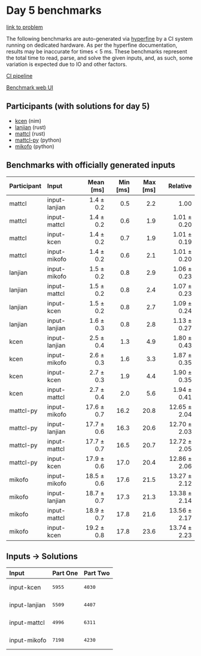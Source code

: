 # Day 5 benchmarks

[link to problem](https://adventofcode.com/2024/day/5)

The following benchmarks are auto-generated via
[hyperfine](https://github.com/sharkdp/hyperfine) by a CI system running on
dedicated hardware. As per the hyperfine documentation, results may be
inaccurate for times < 5 ms. These benchmarks represent the total time to read,
parse, and solve the given inputs, and, as such, some variation is expected due
to IO and other factors.

[CI pipeline](http://ci.papercode.net:8080/teams/main/pipelines/aoc2024)

[Benchmark web UI](https://aoc.ancalagon.black)


## Participants (with solutions for day 5)

- [kcen](https://github.com/kcen/aoc2024) (nim)
- [lanjian](https://github.com/lanjian/aoc-2024) (rust)
- [mattcl](https://github.com/mattcl/aoc2024) (rust)
- [mattcl-py](https://github.com/mattcl/aoc2024-py) (python)
- [mikofo](https://github.com/mikofo/aoc2024) (python)


## Benchmarks with officially generated inputs

| Participant | Input | Mean [ms] | Min [ms] | Max [ms] | Relative |
|:---|:---|---:|---:|---:|---:|
| mattcl | input-lanjian | 1.4 ± 0.2 | 0.5 | 2.2 | 1.00 |
| mattcl | input-mattcl | 1.4 ± 0.2 | 0.6 | 1.9 | 1.01 ± 0.20 |
| mattcl | input-kcen | 1.4 ± 0.2 | 0.7 | 1.9 | 1.01 ± 0.19 |
| mattcl | input-mikofo | 1.4 ± 0.2 | 0.6 | 2.1 | 1.01 ± 0.20 |
| lanjian | input-mikofo | 1.5 ± 0.2 | 0.8 | 2.9 | 1.06 ± 0.23 |
| lanjian | input-mattcl | 1.5 ± 0.2 | 0.8 | 2.4 | 1.07 ± 0.23 |
| lanjian | input-kcen | 1.5 ± 0.2 | 0.8 | 2.7 | 1.09 ± 0.24 |
| lanjian | input-lanjian | 1.6 ± 0.3 | 0.8 | 2.8 | 1.13 ± 0.27 |
| kcen | input-lanjian | 2.5 ± 0.4 | 1.3 | 4.9 | 1.80 ± 0.43 |
| kcen | input-mikofo | 2.6 ± 0.3 | 1.6 | 3.3 | 1.87 ± 0.35 |
| kcen | input-kcen | 2.7 ± 0.3 | 1.9 | 4.4 | 1.90 ± 0.35 |
| kcen | input-mattcl | 2.7 ± 0.4 | 2.0 | 5.6 | 1.94 ± 0.41 |
| mattcl-py | input-mikofo | 17.6 ± 0.7 | 16.2 | 20.8 | 12.65 ± 2.04 |
| mattcl-py | input-lanjian | 17.7 ± 0.6 | 16.3 | 20.6 | 12.70 ± 2.03 |
| mattcl-py | input-mattcl | 17.7 ± 0.7 | 16.5 | 20.7 | 12.72 ± 2.05 |
| mattcl-py | input-kcen | 17.9 ± 0.6 | 17.0 | 20.4 | 12.86 ± 2.06 |
| mikofo | input-mikofo | 18.5 ± 0.6 | 17.6 | 21.5 | 13.27 ± 2.12 |
| mikofo | input-lanjian | 18.7 ± 0.7 | 17.3 | 21.3 | 13.38 ± 2.14 |
| mikofo | input-mattcl | 18.9 ± 0.7 | 17.8 | 21.6 | 13.56 ± 2.17 |
| mikofo | input-kcen | 19.2 ± 0.8 | 17.8 | 23.6 | 13.74 ± 2.23 |


## Inputs -> Solutions

| Input | Part One | Part Two |
|:---|:---|:---|
|input-kcen|<pre>5955</pre>|<pre>4030</pre>|
|input-lanjian|<pre>5509</pre>|<pre>4407</pre>|
|input-mattcl|<pre>4996</pre>|<pre>6311</pre>|
|input-mikofo|<pre>7198</pre>|<pre>4230</pre>|